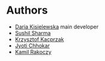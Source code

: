 # Authors

- [Daria Kisielewska](https://github.com/daria137)  main developer
- [Sushil Sharma](https://github.com/pnp-sushil)
- [Krzysztof Kacprzak](https://github.com/kkacprzak)
- [Jyoti Chhokar](https://github.com/Jchhokar) 
- [Kamil Rakoczy](https://github.com/grey277)


